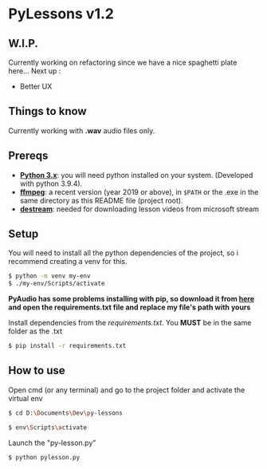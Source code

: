 # PyLessons v1.2

## W.I.P.
Currently working on refactoring since we have a nice spaghetti plate here...
Next up : 
  - Better UX
   
## Things to know
Currently working with **.wav** audio files only.

## Prereqs
- [**Python 3.x**](https://www.python.org/): you will need python installed on your system. (Developed with python 3.9.4).
- [**ffmpeg**](https://www.ffmpeg.org/): a recent version (year 2019 or above), in `$PATH` or the .exe in the same directory as this README file (project root).
- [**destream**](https://github.com/snobu/destreamer): needed for downloading lesson videos from microsoft stream

## Setup
You will need to install all the python dependencies of the project, so i recommend creating a venv for this.
```sh
$ python -m venv my-env
$ ./my-env/Scripts/activate
```
**PyAudio has some problems installing with pip, so download it from [**here**](https://download.lfd.uci.edu/pythonlibs/x6hvwk7i/PyAudio-0.2.11-cp310-cp310-win_amd64.whl)
and open the requirements.txt file and replace my file's path with yours**

Install dependencies from the *requirements.txt*. You **MUST** be in the same folder as the .txt
```sh
$ pip install -r requirements.txt
```

## How to use

Open cmd (or any terminal) and go to the project folder and activate the virtual env

```sh
$ cd D:\Documents\Dev\py-lessons
```
```sh
$ env\Scripts\activate
```
Launch the "py-lesson.py"

```sh
$ python pylesson.py
```
